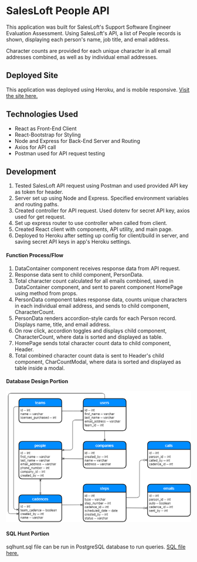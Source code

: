 # SalesLoft People API

This application was built for SalesLoft's Support Software Engineer Evaluation Assessment. Using SalesLoft's API, a list of People records is shown, displaying each person's name, job title, and email address.

Character counts are provided for each unique character in all email addresses combined, as well as by individual email addresses.

## Deployed Site

This application was deployed using Heroku, and is mobile responsive. [Visit the site here.](https://salesloftapi.herokuapp.com)

## Technologies Used
* React as Front-End Client
* React-Bootstrap for Styling 
* Node and Express for Back-End Server and Routing
* Axios for API call
* Postman used for API request testing

## Development
1. Tested SalesLoft API request using Postman and used provided API key as token for header.
2. Server set up using Node and Express. Specified environment variables and routing paths.
3. Created controller for API request. Used dotenv for secret API key, axios used for get request.
4. Set up express router to use controller when called from client.
5. Created React client with components, API utility, and main page.
6. Deployed to Heroku after setting up config for client/build in server, and saving secret API keys in app's Heroku settings.

#### Function Process/Flow
1. DataContainer component receives response data from API request.
2. Response data sent to  child component, PersonData.
3. Total character count calculated for all emails combined, saved in DataContainer component, and sent to parent component HomePage using method from props.
4. PersonData component takes response data, counts unique characters in each individual email address, and sends to child component, CharacterCount.
5. PersonData renders accordion-style cards for each Person record. Displays name, title, and email address.
6. On row click, accordion toggles and displays child component, CharacterCount, where data is sorted and displayed as table.
7. HomePage sends total character count data to child component, Header.
8. Total combined character count data is sent to Header's child component, CharCountModal, where data is sorted and displayed as table inside a modal.


#### Database Design Portion
![Image of Database Design](https://github.com/tpgaviria/saleslofteval/blob/master/SLDatabaseDesign.png)

#### SQL Hunt Portion
 sqlhunt.sql file can be run in PostgreSQL database to run queries. [SQL file here.](https://github.com/tpgaviria/saleslofteval/blob/master/sqlhunt.sql)
